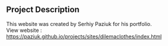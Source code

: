 ## Project Description <br>

This website was created by Serhiy Paziuk for his portfolio. <br/>
View website : https://paziuk.github.io/projects/sites/dilemaclothes/index.html
